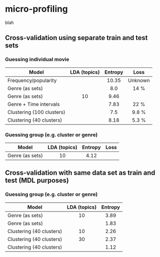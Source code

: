 # micro-profiling
blah

## Cross-validation using separate train and test sets
### Guessing individual movie
|           Model            |  LDA (topics)  | Entropy | Loss    |
| -------------------------- | :------------: | :-----: | :-----: |
| Frequency/popularity       |                | 10.35   | Unknown |
| Genre (as sets)            |                | 8.0     | 14 %    |
| Genre (as sets)            | 10             | 9.46    |         |
| Genre + Time intervals     |                | 7.83    | 22 %    |
| Clustering (100 clusters)  |                | 7.5     | 9.8 %   |
| Clustering (40 clusters)   |                | 8.18    | 5.3 %   |

### Guessing group (e.g. cluster or genre)
|           Model            |  LDA (topics)  | Entropy | Loss    |
| -------------------------- | :------------: | :-----: | :-----: |
| Genre (as sets)            | 10             | 4.12    |         |


## Cross-validation with same data set as train and test (MDL purposes)
### Guessing group (e.g. cluster or genre)
|           Model            |  LDA (topics) | Entropy |
| -------------------------- | :-----------: | :-----: |
| Genre (as sets)            | 10            | 3.89    |
| Genre (as sets)            |               | 1.83    |
| Clustering (40 clusters)   | 10            | 2.26    |
| Clustering (40 clusters)   | 30            | 2.37    |
| Clustering (40 clusters)   |               | 1.12    |
